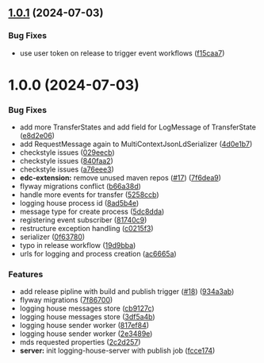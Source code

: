 ## [1.0.1](https://github.com/truzzt/mds-ap3/compare/v1.0.0...v1.0.1) (2024-07-03)


### Bug Fixes

* use user token on release to trigger event workflows ([f15caa7](https://github.com/truzzt/mds-ap3/commit/f15caa77cd9af588bfa0527b31454457c63a2dbc))

# 1.0.0 (2024-07-03)


### Bug Fixes

* add more TransferStates and add field for LogMessage of TransferState ([e8d2e06](https://github.com/truzzt/mds-ap3/commit/e8d2e062e33981bf46cbaa35afcfdf5c2c9c0284))
* add RequestMessage again to MultiContextJsonLdSerializer ([4d0e1b7](https://github.com/truzzt/mds-ap3/commit/4d0e1b74ed8000441627293ec0cc672e030ac14d))
* checkstyle issues ([029eecb](https://github.com/truzzt/mds-ap3/commit/029eecb30efc2b22e52f5bc6bdffd83520c4148c))
* checkstyle issues ([840faa2](https://github.com/truzzt/mds-ap3/commit/840faa23735727d822da5c9d96e8d2e2fda609d1))
* checkstyle issues ([a76eee3](https://github.com/truzzt/mds-ap3/commit/a76eee31923dc5f37ff72b1518b4df56b8e39bf0))
* **edc-extension:** remove unused maven repos ([#17](https://github.com/truzzt/mds-ap3/issues/17)) ([7f6dea9](https://github.com/truzzt/mds-ap3/commit/7f6dea9d6ce62b1fd7a3a12d3285c6ece218aed2))
* flyway migrations conflict ([b66a38d](https://github.com/truzzt/mds-ap3/commit/b66a38da47be67f372b6a6d5e236ecf27914ee94))
* handle more events for transfer ([5258ccb](https://github.com/truzzt/mds-ap3/commit/5258ccb6e20f72b8068c52f3b3433a28a16b7e44))
* logging house process id ([8ad5b4e](https://github.com/truzzt/mds-ap3/commit/8ad5b4ea675745748fe2ef99e50a36fa1cdb9e78))
* message type for create process ([5dc8dda](https://github.com/truzzt/mds-ap3/commit/5dc8dda55b3a2e83486b0462c31a3c3cbad610c8))
* registering event subscriber ([81740c9](https://github.com/truzzt/mds-ap3/commit/81740c9d48e3766a94b3ca5ba0bfeef5baa785c4))
* restructure exception handling ([c0215f3](https://github.com/truzzt/mds-ap3/commit/c0215f3230de38b369b0b889bc6e87056c22865b))
* serializer ([0f63780](https://github.com/truzzt/mds-ap3/commit/0f63780c5b086ebf24310c02cf31c31613137fa6))
* typo in release workflow ([19d9bba](https://github.com/truzzt/mds-ap3/commit/19d9bba39bb365c1532235de15a8acd32dcfd7f9))
* urls for logging and process creation ([ac6665a](https://github.com/truzzt/mds-ap3/commit/ac6665a80cd831398de1b9296b2a20607092ca78))


### Features

* add release pipline with build and publish trigger ([#18](https://github.com/truzzt/mds-ap3/issues/18)) ([934a3ab](https://github.com/truzzt/mds-ap3/commit/934a3ab3bacef488313d1816d7c1f61b16a7bb81))
* flyway migrations ([7f86700](https://github.com/truzzt/mds-ap3/commit/7f86700ee8c739c12fd1bcb99d48a373d4141bb2))
* logging house messages store ([cb9127c](https://github.com/truzzt/mds-ap3/commit/cb9127cec0fb1185be812b5b762a51e39ac4c721))
* logging house messages store ([3df5a4b](https://github.com/truzzt/mds-ap3/commit/3df5a4b700f1446ba7f5d9ad8d24a3fec804d6ea))
* logging house sender worker ([817ef84](https://github.com/truzzt/mds-ap3/commit/817ef84dd2059e8c9dc4b936f3321978d9f51910))
* logging house sender worker ([2e3489e](https://github.com/truzzt/mds-ap3/commit/2e3489e69b273f94192cb4991afc7150b4a897db))
* mds requested properties ([2c2d257](https://github.com/truzzt/mds-ap3/commit/2c2d257d4fe851711b8caafce52b5f5cf24cd7b8))
* **server:** init logging-house-server with publish job ([fcce174](https://github.com/truzzt/mds-ap3/commit/fcce174b431f7f92b0842a97d99e45f5caefa69d))
